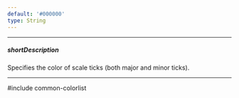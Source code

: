 ```yaml
---
default: '#000000'
type: String
---
```

---
##### shortDescription
Specifies the color of scale ticks (both major and minor ticks).

---
#include common-colorlist